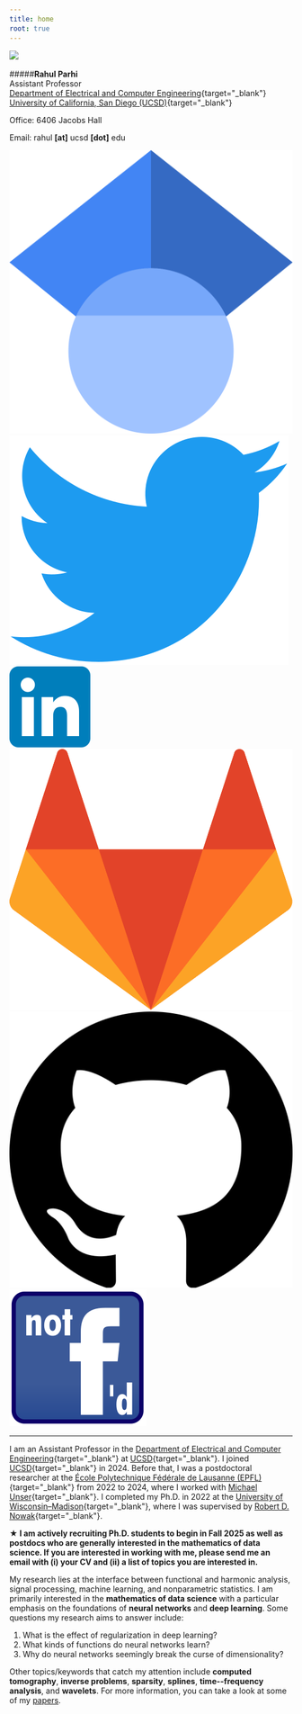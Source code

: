 ```yaml
---
title: home
root: true
---
```


<div class="headshot-container">
<div class="headshot">
<a href="https://files.rahul.sh/rahul/rahul-epfl-bm-2023.jpg" target="_blank">
<img src="https://files.rahul.sh/rahul/rahul-epfl-bm-2023-800x1000.jpg">
</a>
</div>
<div class="headshot-text">

#####**Rahul Parhi**  
Assistant Professor  
[Department&nbsp;of&nbsp;Electrical&nbsp;and&nbsp;Computer&nbsp;Engineering](https://www.ece.ucsd.edu/){target="_blank"}  
[University of California, San Diego (UCSD)](https://ucsd.edu/){target="_blank"}  

Office: 6406 Jacobs Hall

Email: rahul **[at]** ucsd **[dot]** edu

<a
  href="https://scholar.google.com/citations?user=5A_1NL0AAAAJ" target="_blank"><img
  class="icon " alt="Google Scholar" title="Google Scholar"
  src="/img/gscholar.svg"></a>
<a
  href="https://x.com/RahulParhi" target="_blank"><img
  class="icon " alt="Twitter" title="Twitter"
  src="/img/twitter.svg"></a>
<a
  href="https://www.linkedin.com/in/rahulparhi" target="_blank"><img
  class="icon " alt="LinkedIn" title="LinkedIn"
  src="/img/linkedin-small.svg"></a>
<a
  href="https://gitlab.com/rp" target="_blank"><img
  class="icon " alt="GitLab" title="GitLab"
  src="/img/gitlab.svg"></a>
<a
  href="https://github.com/rp" target="_blank"><img
  class="icon " alt="GitHub" title="GitHub"
  src="/img/github.svg"></a>
<a
  href="https://www.fsf.org/facebook" target="_blank"><img
  class="icon " alt="Not f'd — you won't find me on Facebook" title="Not f'd"
  src="/img/not-fd-small.svg"></a>

</div>
</div>

---

I am an Assistant Professor in the [Department of Electrical and Computer
Engineering](https://www.ece.ucsd.edu/){target="_blank"} at
[UCSD](https://ucsd.edu/){target="_blank"}. I joined
[UCSD](https://ucsd.edu/){target="_blank"} in 2024. Before that, I was a
postdoctoral researcher at the [École Polytechnique Fédérale de Lausanne
(EPFL)](https://www.epfl.ch/en/){target="_blank"} from 2022 to 2024, where I
worked with [Michael Unser](http://bigwww.epfl.ch/unser/){target="_blank"}. I
completed my Ph.D. in 2022 at the [University of
Wisconsin&ndash;Madison](https://www.wisc.edu/){target="_blank"}, where I was
supervised by [Robert D. Nowak](https://nowak.ece.wisc.edu/){target="_blank"}.

**&#9733; I am actively recruiting Ph.D. students to begin in Fall 2025 as well
as postdocs who are generally interested in the mathematics of data science. If
you are interested in working with me, please send me an email with (i) your CV
and (ii) a list of topics you are interested in.**

My research lies at the interface between functional and harmonic analysis,
signal processing, machine learning, and nonparametric statistics. I am
primarily interested in the **mathematics of data science** with a particular
emphasis on the foundations of **neural networks** and **deep learning**. Some
questions my research aims to answer include:

1. What is the effect of regularization in deep learning?
2. What kinds of functions do neural networks learn?
3. Why do neural networks seemingly break the curse of dimensionality?

Other topics/keywords that catch my attention include
**computed tomography**,
**inverse problems**,
**sparsity**,
**splines**,
**time--frequency analysis**, and
**wavelets**.
For more information, you can take a look at some of my [papers](/papers/).

